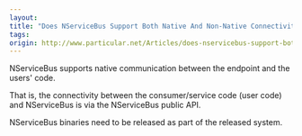 ```yaml
---
layout:
title: "Does NServiceBus Support Both Native And Non-Native Connectivity?"
tags: 
origin: http://www.particular.net/Articles/does-nservicebus-support-both-native-and-non-native-connectivity
---
```

NServiceBus supports native communication between the endpoint and the users' code.

That is, the connectivity between the consumer/service code (user code) and NServiceBus is via the NServiceBus public API.

NServiceBus binaries need to be released as part of the released system.

